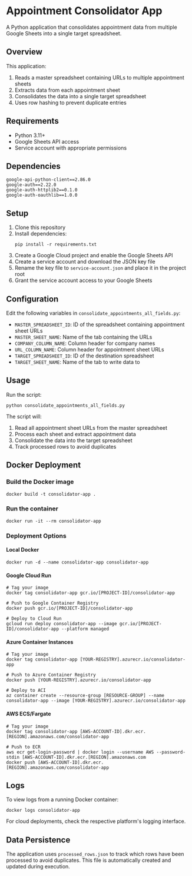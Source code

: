 # Appointment Consolidator App

A Python application that consolidates appointment data from multiple Google Sheets into a single target spreadsheet.

## Overview

This application:
1. Reads a master spreadsheet containing URLs to multiple appointment sheets
2. Extracts data from each appointment sheet
3. Consolidates the data into a single target spreadsheet
4. Uses row hashing to prevent duplicate entries

## Requirements

- Python 3.11+
- Google Sheets API access
- Service account with appropriate permissions

## Dependencies

```
google-api-python-client==2.86.0
google-auth==2.22.0
google-auth-httplib2==0.1.0
google-auth-oauthlib==1.0.0
```

## Setup

1. Clone this repository
2. Install dependencies:
   ```
   pip install -r requirements.txt
   ```
3. Create a Google Cloud project and enable the Google Sheets API
4. Create a service account and download the JSON key file
5. Rename the key file to `service-account.json` and place it in the project root
6. Grant the service account access to your Google Sheets

## Configuration

Edit the following variables in `consolidate_appointments_all_fields.py`:

- `MASTER_SPREADSHEET_ID`: ID of the spreadsheet containing appointment sheet URLs
- `MASTER_SHEET_NAME`: Name of the tab containing the URLs
- `COMPANY_COLUMN_NAME`: Column header for company names
- `URL_COLUMN_NAME`: Column header for appointment sheet URLs
- `TARGET_SPREADSHEET_ID`: ID of the destination spreadsheet
- `TARGET_SHEET_NAME`: Name of the tab to write data to

## Usage

Run the script:

```
python consolidate_appointments_all_fields.py
```

The script will:
1. Read all appointment sheet URLs from the master spreadsheet
2. Process each sheet and extract appointment data
3. Consolidate the data into the target spreadsheet
4. Track processed rows to avoid duplicates

## Docker Deployment

### Build the Docker image

```
docker build -t consolidator-app .
```

### Run the container

```
docker run -it --rm consolidator-app
```

### Deployment Options

#### Local Docker

```
docker run -d --name consolidator-app consolidator-app
```

#### Google Cloud Run

```
# Tag your image
docker tag consolidator-app gcr.io/[PROJECT-ID]/consolidator-app

# Push to Google Container Registry
docker push gcr.io/[PROJECT-ID]/consolidator-app

# Deploy to Cloud Run
gcloud run deploy consolidator-app --image gcr.io/[PROJECT-ID]/consolidator-app --platform managed
```

#### Azure Container Instances

```
# Tag your image
docker tag consolidator-app [YOUR-REGISTRY].azurecr.io/consolidator-app

# Push to Azure Container Registry
docker push [YOUR-REGISTRY].azurecr.io/consolidator-app

# Deploy to ACI
az container create --resource-group [RESOURCE-GROUP] --name consolidator-app --image [YOUR-REGISTRY].azurecr.io/consolidator-app
```

#### AWS ECS/Fargate

```
# Tag your image
docker tag consolidator-app [AWS-ACCOUNT-ID].dkr.ecr.[REGION].amazonaws.com/consolidator-app

# Push to ECR
aws ecr get-login-password | docker login --username AWS --password-stdin [AWS-ACCOUNT-ID].dkr.ecr.[REGION].amazonaws.com
docker push [AWS-ACCOUNT-ID].dkr.ecr.[REGION].amazonaws.com/consolidator-app
```

## Logs

To view logs from a running Docker container:

```
docker logs consolidator-app
```

For cloud deployments, check the respective platform's logging interface.

## Data Persistence

The application uses `processed_rows.json` to track which rows have been processed to avoid duplicates. This file is automatically created and updated during execution. 
